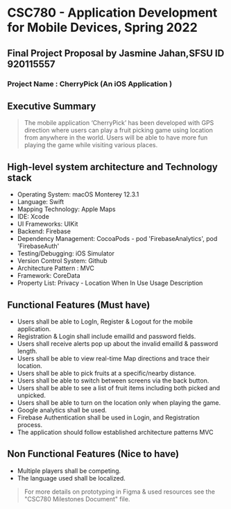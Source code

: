# CSC780 - Application Development for Mobile Devices, Spring 2022
## Final Project Proposal by Jasmine Jahan,SFSU ID 920115557
### Project Name : CherryPick (An iOS Application )

## Executive Summary 
> The mobile application ‘CherryPick’ has been developed with GPS direction where users can play a fruit picking game using location from anywhere in the world. Users will be able to have more fun playing the game while visiting various places. 

## High-level system architecture and Technology stack
- Operating System: macOS Monterey 12.3.1
- Language: Swift 
- Mapping Technology: Apple Maps
- IDE: Xcode
- UI Frameworks: UIKit
- Backend: Firebase
- Dependency Management: CocoaPods - pod 'FirebaseAnalytics', pod 'FirebaseAuth'
- Testing/Debugging: iOS Simulator
- Version Control System: Github
- Architecture Pattern : MVC
- Framework: CoreData
- Property List: Privacy - Location When In Use Usage Description

## Functional Features (Must have)
- Users shall be able to LogIn, Register & Logout for the mobile application.
- Registration & Login shall include emailId and password fields.
- Users shall receive alerts pop up about the invalid emailId & password length.
- Users shall be able to view real-time Map directions and trace their location.
- Users shall be able to pick fruits at a specific/nearby distance. 
- Users shall be able to switch between screens via the back button. 
- Users shall be able to see a list of fruit items including both picked and unpicked.
- Users shall be able to turn on the location only when playing the game.
- Google analytics shall be used.
- Firebase Authentication shall be used in Login, and Registration process.
- The application should follow established architecture patterns MVC

## Non Functional Features (Nice to have)
- Multiple players shall be competing.
- The language used shall be localized.

> For more details on prototyping in Figma & used resources see the "CSC780 Milestones Document" file.








